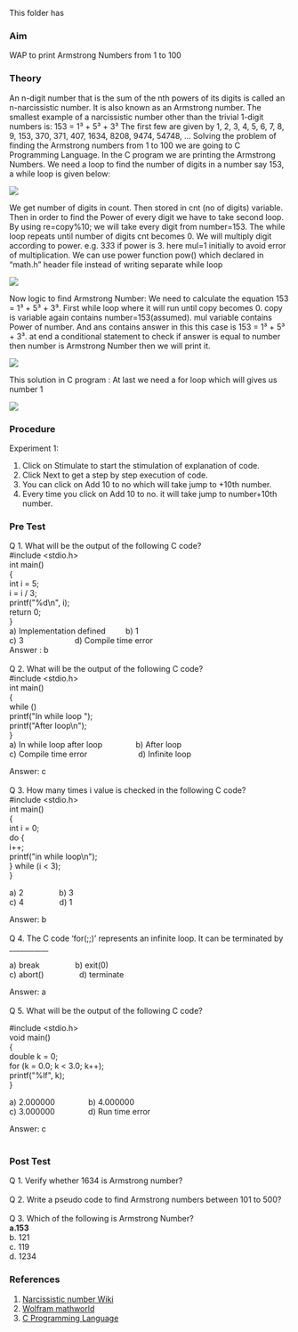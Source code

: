This folder has 
### Aim
WAP to print Armstrong Numbers from 1 to 100
### Theory
An n-digit number that is the sum of the nth powers of its digits is called an n-narcissistic number. It is also known as an Armstrong number. The smallest example of a narcissistic number other than the trivial 1-digit numbers is:
153 = 1³ + 5³ + 3³
The first few are given by 1, 2, 3, 4, 5, 6, 7, 8, 9, 153, 370, 371, 407, 1634, 8208, 9474, 54748, ...
Solving the problem of finding the Armstrong numbers from 1 to 100 we are going to C Programming Language. In the C program we are printing the Armstrong Numbers. We need a loop to find the number of digits in a number say 153, a while loop is given below: 

<img src="https://github.com/patil-poojap/Techie-Tribe/blob/master/experiment/images/ss1.PNG"/>

We get number of digits in count. Then stored in cnt (no of digits) variable. Then in order to find the Power of every digit we have to take second loop. By using re=copy%10; we will take every digit from number=153. The while loop repeats until number of digits cnt becomes 0. We will multiply digit according to power. e.g. 3*3*3 if power is 3. here mul=1 initially to avoid error of multiplication. We can use power function pow() which declared in “math.h” header file instead of writing separate while loop

<img src="https://github.com/patil-poojap/Techie-Tribe/blob/master/experiment/images/ss2.PNG"/>

Now logic to find Armstrong Number:	
We need to calculate the equation 153 = 1³ + 5³ + 3³. First while loop where it will run until copy becomes 0. copy is variable again contains number=153(assumed). mul variable contains Power of number. And ans contains answer in this this case is 153 = 1³ + 5³ + 3³. at end a conditional statement to check if answer is equal to number then number is Armstrong Number then we will print it.   

<img src="https://github.com/patil-poojap/Techie-Tribe/blob/master/experiment/images/ss3.PNG"/>

This solution in C program :
At last we need a for loop which will gives us number 1 

<img src="https://github.com/patil-poojap/Techie-Tribe/blob/master/experiment/images/ss4.svg"/>


### Procedure
Experiment 1:
1.	Click on Stimulate to start the stimulation of explanation of code.
2.	Click Next to get a step by step execution of code.
3.	You can click on Add 10 to no which will take jump to +10th number.
4.	Every time you click on Add 10 to no. it will take jump to number+10th number.
### Pre Test
Q 1.	What will be the output of the following C code?<br>
    #include <stdio.h><br>
    int main()<br>
    {<br>
        int i = 5;<br>
        i = i / 3;<br>
        printf("%d\n", i);<br>
        return 0;<br>
    }<br>
a) Implementation defined &emsp;&emsp;                    b) 1<br>
c) 3 &emsp;&emsp;&emsp;&emsp;&emsp;&emsp;                 d) Compile time error <br>
Answer : b<br>
<br>
Q 2.	What will be the output of the following C code?<br>
#include <stdio.h><br>
    int main()<br>
    {<br>
        while ()<br>
            printf("In while loop ");<br>
        printf("After loop\n");<br>
    }<br>
a) In while loop after loop&emsp;&emsp;&emsp;&emsp;                              b) After loop<br>
c) Compile time error &emsp;&emsp;&emsp;&emsp;&emsp;&emsp;                       d) Infinite loop<br>

Answer: c<br>
<br>
Q 3.	How many times i value is checked in the following C code?<br>
#include <stdio.h><br>
    int main()<br>
    {<br>
        int i = 0;<br>
        do {<br>
            i++;<br>
            printf("in while loop\n");<br>
        } while (i < 3);<br>
    }<br>

a) 2  &emsp;&emsp;&emsp;&emsp;                   b) 3<br>
c) 4  &emsp;&emsp;&emsp;&emsp;                    d) 1<br>

Answer: b<br>
<br>
Q 4.	The C code ‘for(;;)’ represents an infinite loop. It can be terminated by ___________<br>

a) break  &emsp;&emsp;&emsp;&emsp;                                   b) exit(0)<br>
c) abort()  &emsp;&emsp;&emsp;&emsp;                                 d) terminate<br>

Answer: a<br>
<br>
Q 5.	What will be the output of the following C code?<br>

#include <stdio.h><br>
    void main()<br>
    {<br>
        double k = 0;<br>
        for (k = 0.0; k < 3.0; k++);<br>
            printf("%lf", k);<br>
    }<br>

a) 2.000000&emsp;&emsp;&emsp;&emsp;                                            b) 4.000000<br>
c) 3.000000&emsp;&emsp;&emsp;&emsp;                                            d) Run time error<br>

Answer: c<br>
<br>


### Post Test
Q 1. Verify whether 1634 is Armstrong number?<br>
<br>
Q 2. Write a pseudo code to find Armstrong numbers between 101 to 500?<br>
<br>
Q 3. Which of the following is Armstrong Number?<br>
<b>a.153<br></b>
b. 121<br>
c. 119<br>
d. 1234<br>

### References
<ol>
<li> <a href="https://en.wikipedia.org/wiki/Narcissistic_number">Narcissistic number Wiki</a> </li>
<li> <a href="https://mathworld.wolfram.com/NarcissisticNumber.html">Wolfram mathworld</a> </li>
<li> <a href="https://www.geeksforgeeks.org/c-programming-language/">C Programming Language</a> </li>
</ol>
